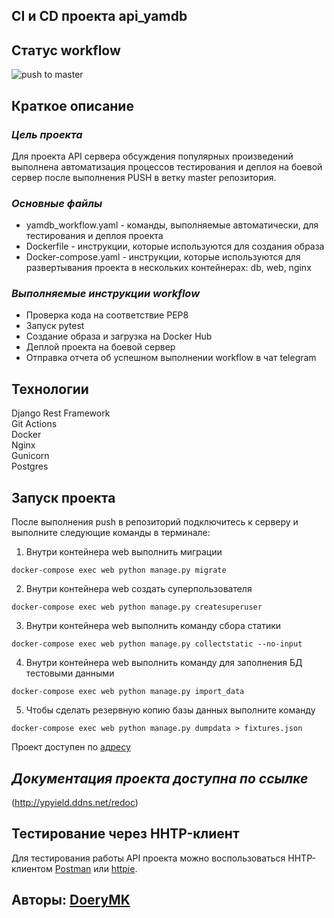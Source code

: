 ## CI и CD проекта api_yamdb

## **Статус workflow**
![push to master](https://github.com/DoeryMK/yamdb_final/actions/workflows/yamdb_workflow.yml/badge.svg?event=push)

## **Краткое описание**
### _Цель проекта_
Для проекта API сервера обсуждения популярных произведений выполнена автоматизация процессов тестирования и деплоя на боевой сервер после выполнения PUSH в ветку master репозитория. 

### _Основные файлы_  
- yamdb_workflow.yaml - команды, выполняемые автоматически, для тестирования и деплоя проекта  
- Dockerfile - инструкции, которые используются для создания образа  
- Docker-compose.yaml - инструкции, которые используются для развертывания проекта в нескольких контейнерах: db, web, nginx  

### _Выполняемые инструкции workflow_
- Проверка кода на соответствие PEP8  
- Запуск pytest  
- Создание образа и загрузка на Docker Hub  
- Деплой проекта на боевой сервер  
- Отправка отчета об успешном выполнении workflow в чат telegram

## **Технологии**
Django Rest Framework  
Git Actions  
Docker  
Nginx  
Gunicorn  
Postgres  

## **Запуск проекта**
После выполнения push в репозиторий подключитесь к серверу и выполните следующие команды в терминале:

1. Внутри контейнера web выполнить миграции
```
docker-compose exec web python manage.py migrate
```
2. Внутри контейнера web создать суперпользователя
```
docker-compose exec web python manage.py createsuperuser
```
3. Внутри контейнера web выполнить команду сбора статики
```
docker-compose exec web python manage.py collectstatic --no-input 
```
4. Внутри контейнера web выполнить команду для заполнения БД тестовыми данными
```
docker-compose exec web python manage.py import_data
```
5. Чтобы сделать резервную копию базы данных выполните команду
```
docker-compose exec web python manage.py dumpdata > fixtures.json
```

Проект доступен по [адресу](http://ypyield.ddns.net/)

## _Документация проекта доступна по ссылке_ 
(http://ypyield.ddns.net/redoc) 

## **Тестирование через HHTP-клиент**
Для тестирования работы API проекта можно воспользоваться HHTP-клиентом [Postman](https://www.postman.com) или [httpie](https://httpie.io). 

## Авторы: [DoeryMK](https://github.com/DoeryMK) 